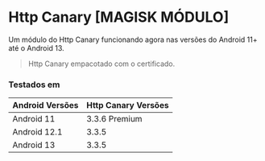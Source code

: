 # Http Canary [MAGISK MÓDULO]
Um módulo do Http Canary funcionando agora nas versões do Android 11+ até o Android 13.

> Http Canary empacotado com o certificado.

### Testados em
|Android Versões|Http Canary Versões|
|-|-|
Android 11|3.3.6 Premium
Android 12.1|3.3.5
Android 13|3.3.5
